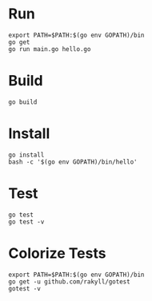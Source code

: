 # Run

```
export PATH=$PATH:$(go env GOPATH)/bin
go get
go run main.go hello.go
```

# Build

```
go build
```

# Install

```
go install
bash -c '$(go env GOPATH)/bin/hello'
```

# Test

```
go test 
go test -v
```

# Colorize Tests

```
export PATH=$PATH:$(go env GOPATH)/bin
go get -u github.com/rakyll/gotest
gotest -v
```